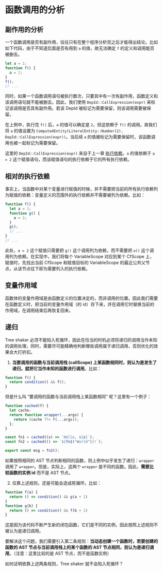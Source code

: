 # 函数调用的分析

## 副作用的分析

一个函数调用是否有副作用，往往只有在整个程序分析完之后才能得出结论。比如如下代码，由于不知道后面是否有用到 `a` 的值，故无法确定 `f` 的定义和调用能否被删去。

```js
let a = 1;
function f() {
  a = 2;
}
f();
// ...
```

同时，如果一个函数调用语句被执行数次，只要其中有一次有副作用，函数定义和该调用语句就不能被删去。因此，我们使用 `DepId::CallExpression(expr)` 来标记该调用是否具有副作用。若该 DepId 被标记为需要保留，则该调用需要被保留。

在上例中，执行完 `f()` 后，`a` 的值可以确定是 `2`，但这依赖于 `f()` 的调用。故我们将 `a` 的值设置为 `ComputedEntity(LiteralEntity::Number(2), DepId::CallExpression(expr))`。当后续 `a` 的值被标记为需要保留时，该函数调用也被一起标记为需要保留。

这里的 `DepId::CallExpression(expr)` 来自于上一章 [执行依赖](./execution-dep.md)。`a` 的值依赖于 `a = 2` 这个赋值语句，而该赋值语句的执行依赖于它的所有执行依赖。

## 相对的执行依赖

事实上，当函数中对某个变量进行赋值的时候，并不需要把当前的所有执行依赖列为赋值的依赖：变量定义的范围外的执行依赖并不需要被列为依赖。比如：

```js
function f() {
  let a = 1;
  function g() {
    a = 2;
  }
  g();
  // ...
}
// ...
```

此处，`a = 2` 这个赋值只需要把 `g()` 这个调用列为依赖，而不需要把 `a()` 这个调用列为依赖。在实现中，我们将每个 VariableScope 对应到某个 CfScope 上，赋值时，先找出当前 CfScope 和赋值目标的 VariableScope 的最近公共父节点，从该节点往下即为需要列入的执行依赖。

## 变量作用域

函数体的变量作用域是由函数定义的位置决定的，而非调用的位置。因此我们需要在函数定义时，把当前的变量作用域（的 id）存下来，并在调用它时替换当前的作用域，在调用结束后再恢复回来。

## 递归

Tree shaker 必须不能陷入死循环，因此在恰当的时机必须将递归的调用当作未知的调用处理，同时，需要尽可能精确地判断哪些调用属于递归调用，否则优化的效果会大打折扣。

1. **当要调用的函数与当前调用栈 (callScope) 上某函数相同时，则认为是发生了递归，就把它当作未知的函数进行调用**。比如：

```js
function f() {
  return condition() && f();
}
```

但是什么叫 “要调用的函数与当前调用栈上某函数相同” 呢？这里有一个例子：

```js
function cached(f) {
  let cache;
  return function wrapper(...args) {
    return (cache ??= f(...args));
  };
}

const fn1 = cached((x) => `Hello, ${x}`);
const fn2 = cached(() => `${fn1("World")}!`);

export const msg = fn2();
```

如果按照相同的 AST 节点判断相同的函数，则上例中似乎发生了递归：`wrapper` 调用了 `wrapper`。但是，实际上，这两个 `wrapper` 是不同的函数。因此，**需要比较函数的实例 id** 而不是 AST 节点。

2. 仅靠上述规则，还是可能会造成死循环。比如：

```js
function f(a) {
  return () => condition() && g(a + 1)
}
function g(b) {
  return () => condition() && f(b + 1)
}
```

这是因为该代码不断产生新的闭包函数，它们是不同的实例，因此按照上述规则不被认为是递归调用。

要解决这个问题，我们需要引入第二条规则：**当动态创建一个函数时，若要创建的函数的 AST 节点与当前调用栈上的某个函数的 AST 节点相同，则认为是递归调用**。（注意：这里比较的是 AST 节点，而不是函数实例）

如何证明依靠上述两条规则，Tree shaker 就不会陷入死循环？
